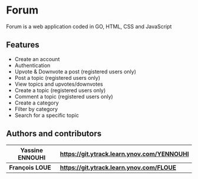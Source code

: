 # Forum
Forum is a web application coded in GO, HTML, CSS and JavaScript   
## Features
* Create an account
* Authentication
* Upvote & Downvote a post (registered users only)
* Post a topic (registered users only)
* View topics and upvotes/downvotes 
* Create a topic (registered users only)
* Comment a topic (registered users only)
* Create a category
* Filter by category
* Search for a specific topic

## Authors and contributors
|**Yassine ENNOUHI**|  **https://git.ytrack.learn.ynov.com/YENNOUHI** |   
|---|---|
|**François LOUE**   |  **https://git.ytrack.learn.ynov.com/FLOUE** |   